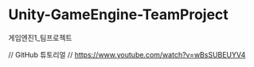 # Unity-GameEngine-TeamProject
게임엔진1_팀프로젝트

// GitHub 튜토리얼
// https://www.youtube.com/watch?v=wBsSUBEUYV4
